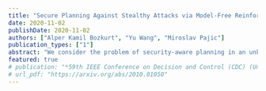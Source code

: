 ```yaml
---
title: "Secure Planning Against Stealthy Attacks via Model-Free Reinforcement Learning"
date: 2020-11-02
publishDate: 2020-11-02
authors: ["Alper Kamil Bozkurt", "Yu Wang", "Miroslav Pajic"]
publication_types: ["1"]
abstract: "We consider the problem of security-aware planning in an unknown stochastic environment, in the presence of attacks on control signals (i.e., actuators) of the robot. We model the attacker as an agent who has the full knowledge of the controller as well as the employed intrusion-detection system and who wants to prevent the controller from performing tasks while staying stealthy. We formulate the problem as a stochastic game between the attacker and the controller and present an approach to express the objective of such an agent and the controller as a combined linear temporal logic (LTL) formula. We then show that the planning problem, described formally as the problem of satisfying an LTL formula in a stochastic game, can be solved via model-free reinforcement learning when the environment is completely unknown. Finally, we illustrate and evaluate our methods on two robotic planning case~studies."
featured: true
# publication: "*59th IEEE Conference on Decision and Control (CDC) (Under Review)*"
# url_pdf: "https://arxiv.org/abs/2010.01050"
---
```



